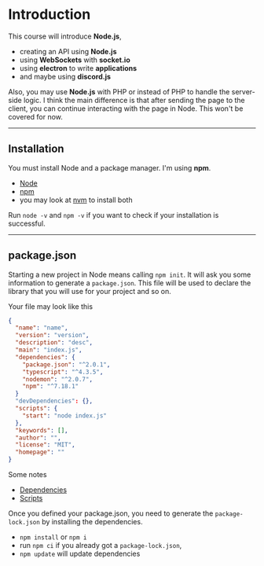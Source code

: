 # Introduction

This course will introduce **Node.js**,

* creating an API using **Node.js**
* using **WebSockets** with **socket.io**
* using **electron** to write **applications**
* and maybe using **discord.js**

Also, you may use **Node.js** with PHP or instead
of PHP to handle the server-side logic. I think the
main difference is that after sending the page to the
client, you can continue interacting with the page
in Node. This won't be covered for now.

<hr class="sr">

## Installation

You must install Node and a package manager. I'm using
**npm**.

* [Node](https://nodejs.org/en/download/)
* [npm](https://docs.npmjs.com/downloading-and-installing-node-js-and-npm)
* you may look at [nvm](https://github.com/nvm-sh/nvm) to install both

Run ``node -v`` and `npm -v` if you want to check if
your installation is successful.

<hr class="sl">

## package.json

Starting a new project in Node means calling
``npm init``. It will ask you some information to
generate a ``package.json``. This file will be used
to declare the library that you will use for your
project and so on.

Your file may look like this

```json
{
  "name": "name",
  "version": "version",
  "description": "desc",
  "main": "index.js",
  "dependencies": {
    "package.json": "^2.0.1",
    "typescript": "^4.3.5",
    "nodemon": "^2.0.7",
    "npm": "^7.18.1"
  }
  "devDependencies": {},
  "scripts": {
    "start": "node index.js"
  },
  "keywords": [],
  "author": "",
  "license": "MIT",
  "homepage": ""
}
```

Some notes

* [Dependencies](node/deps.md)
* [Scripts](node/scripts.md)

Once you defined your package.json, you need to generate
the ``package-lock.json`` by installing the dependencies.

* ``npm install`` or ``npm i``
* run ``npm ci`` if you already got a ``package-lock.json``,
* ``npm update`` will update dependencies